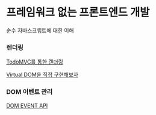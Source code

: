 # 프레임워크 없는 프론트엔드 개발

순수 자바스크립트에 대한 이해

### 렌더링

[TodoMVC를 통한 렌더링](https://github.com/sim-eunji/frameworkless-front-end/tree/master/rendering)

[Virtual DOM을 직접 구현해보자](https://github.com/sim-eunji/frameworkless-front-end/tree/master/rendering/VirtualDOM)

### DOM 이벤트 관리

[DOM EVENT API](https://github.com/sim-eunji/frameworkless-front-end/tree/master/dom-event)
